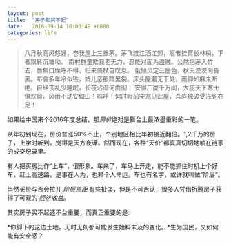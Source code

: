 ```yaml
---
layout: post
title:  "房子都买不起"
date:   2016-09-14 10:00:49 +0800
categories: life
---
```


> 八月秋高风怒好，卷我屋上三重茅。茅飞渡江洒江郊，高者挂罥长林梢，下者飘转沉塘坳。
> 南村群童欺我老无力，忍能对面为盗贼。公然抱茅入竹去，唇焦口燥呼不得，归来倚杖自叹息。 俄倾风定云墨色，秋天漠漠向昏黑。布衾多年冷似铁，娇儿恶卧踏里裂。床头屋漏无干处，雨脚如麻未断绝。自经丧乱少睡眠，长夜沾湿何由彻！
> 安得广厦千万间，大庇天下寒士俱欢颜，风雨不动安如山！呜呼！何时眼前突兀见此屋，吾庐独破受冻死亦足！

如果给中国来个2016年度总结，那*房价*绝对是舞台上最浓墨重彩的一笔。

从年初到现在，房价普涨50%不止，个别地区相比年初接近翻倍。1,2千万的房子，上学时听到，觉得是天方夜谭。然而现在，各种“天价”都真真切切地躺在链家的成交纪录里。

有人把买房比作“上车”，很形象。车来了，车马上开走，能不能抓住时机上个好车，赶上高速路，是事在人为，也赖个人命运。车也有名字，或许就叫做“阶层”。

当然买房与否会拉开 *阶层差距* 有些扯淡，但是不可否认，很多人凭借折腾房子获得了可观的 *经济收益*。

其实房子买不起还不台重要，而真正重要的是:

*你脚下的这边土地，无时无刻都可能发生始料未及的变化。*生为国民，又如何能有安全感？